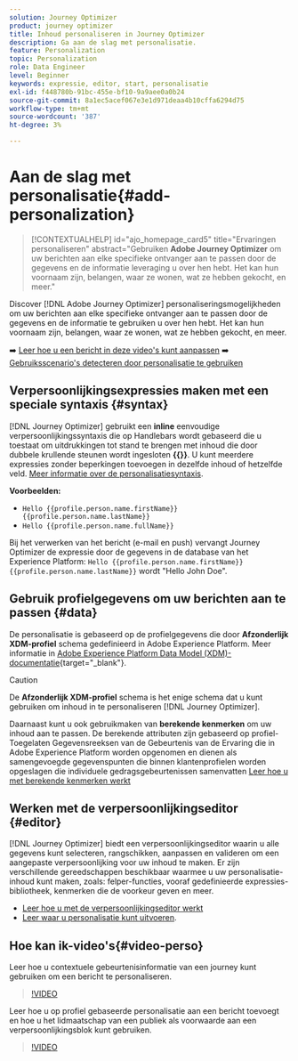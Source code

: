 ```yaml
---
solution: Journey Optimizer
product: journey optimizer
title: Inhoud personaliseren in Journey Optimizer
description: Ga aan de slag met personalisatie.
feature: Personalization
topic: Personalization
role: Data Engineer
level: Beginner
keywords: expressie, editor, start, personalisatie
exl-id: f448780b-91bc-455e-bf10-9a9aee0a0b24
source-git-commit: 8a1ec5acef067e3e1d971deaa4b10cffa6294d75
workflow-type: tm+mt
source-wordcount: '387'
ht-degree: 3%

---
```


# Aan de slag met personalisatie{#add-personalization}

>[!CONTEXTUALHELP]
>id="ajo_homepage_card5"
>title="Ervaringen personaliseren"
>abstract="Gebruiken **Adobe Journey Optimizer** om uw berichten aan elke specifieke ontvanger aan te passen door de gegevens en de informatie leveraging u over hen hebt. Het kan hun voornaam zijn, belangen, waar ze wonen, wat ze hebben gekocht, en meer."

Discover [!DNL Adobe Journey Optimizer] personaliseringsmogelijkheden om uw berichten aan elke specifieke ontvanger aan te passen door de gegevens en de informatie te gebruiken u over hen hebt. Het kan hun voornaam zijn, belangen, waar ze wonen, wat ze hebben gekocht, en meer.

➡️ [Leer hoe u een bericht in deze video&#39;s kunt aanpassen](#video-perso)
➡️ [Gebruiksscenario&#39;s detecteren door personalisatie te gebruiken](personalization-use-case.md)

## Verpersoonlijkingsexpressies maken met een speciale syntaxis {#syntax}

[!DNL Journey Optimizer] gebruikt een **inline** eenvoudige verpersoonlijkingssyntaxis die op Handlebars wordt gebaseerd die u toestaat om uitdrukkingen tot stand te brengen met inhoud die door dubbele krullende steunen wordt ingesloten **{{}}**. U kunt meerdere expressies zonder beperkingen toevoegen in dezelfde inhoud of hetzelfde veld. [Meer informatie over de personalisatiesyntaxis](personalization-syntax.md).

**Voorbeelden:**

* `Hello {{profile.person.name.firstName}} {{profile.person.name.lastName}}`
* `Hello {{profile.person.name.fullName}}`

Bij het verwerken van het bericht (e-mail en push) vervangt Journey Optimizer de expressie door de gegevens in de database van het Experience Platform:  `Hello {{profile.person.name.firstName}} {{profile.person.name.lastName}}` wordt &quot;Hello John Doe&quot;.

## Gebruik profielgegevens om uw berichten aan te passen {#data}

De personalisatie is gebaseerd op de profielgegevens die door **Afzonderlijk XDM-profiel** schema gedefinieerd in Adobe Experience Platform. Meer informatie in [Adobe Experience Platform Data Model (XDM)-documentatie](https://experienceleague.adobe.com/docs/experience-platform/xdm/home.html?lang=nl){target="_blank"}.

>[!CAUTION]
>De **Afzonderlijk XDM-profiel** schema is het enige schema dat u kunt gebruiken om inhoud in te personaliseren [!DNL Journey Optimizer].

Daarnaast kunt u ook gebruikmaken van **berekende kenmerken** om uw inhoud aan te passen. De berekende attributen zijn gebaseerd op profiel-Toegelaten Gegevensreeksen van de Gebeurtenis van de Ervaring die in Adobe Experience Platform worden opgenomen en dienen als samengevoegde gegevenspunten die binnen klantenprofielen worden opgeslagen die individuele gedragsgebeurtenissen samenvatten [Leer hoe u met berekende kenmerken werkt](../audience/computed-attributes.md)

## Werken met de verpersoonlijkingseditor {#editor}

[!DNL Journey Optimizer] biedt een verpersoonlijkingseditor waarin u alle gegevens kunt selecteren, rangschikken, aanpassen en valideren om een aangepaste verpersoonlijking voor uw inhoud te maken. Er zijn verschillende gereedschappen beschikbaar waarmee u uw personalisatie-inhoud kunt maken, zoals: felper-functies, vooraf gedefinieerde expressies-bibliotheek, kenmerken die de voorkeur geven en meer.

* [Leer hoe u met de verpersoonlijkingseditor werkt](personalization-build-expressions.md)
* [Leer waar u personalisatie kunt uitvoeren](personalization-contexts.md).

## Hoe kan ik-video&#39;s{#video-perso}

Leer hoe u contextuele gebeurtenisinformatie van een journey kunt gebruiken om een bericht te personaliseren.

>[!VIDEO](https://video.tv.adobe.com/v/334165?quality=12)

Leer hoe u op profiel gebaseerde personalisatie aan een bericht toevoegt en hoe u het lidmaatschap van een publiek als voorwaarde aan een verpersoonlijkingsblok kunt gebruiken.

>[!VIDEO](https://video.tv.adobe.com/v/334078?quality=12)

